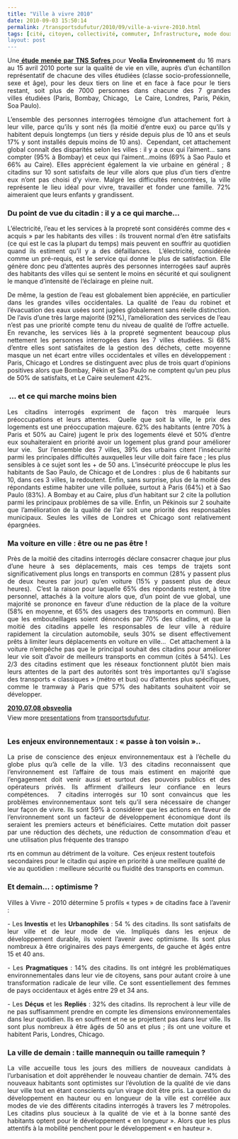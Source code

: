 ```yaml
---
title: "Ville à vivre 2010"
date: 2010-09-03 15:50:14
permalink: /transportsdufutur/2010/09/ville-a-vivre-2010.html
tags: [cité, citoyen, collectivité, commuter, Infrastructure, mode doux, multimodes, partage de la voirie, qualité de l'air, Santé, sécurité]
layout: post
---
```


<p style="text-align: justify">Une<strong><a href="http://www.tns-sofres.com/points-de-vue/1BD8EC2A39F34F46B6B82AE70162A91D.aspx" target="_self"> étude menée par TNS Sofres </a></strong>pour <strong>Veolia Environnement</strong> du 16 mars au 15 avril 2010 porte sur la qualité de vie en ville, auprès d’un échantillon représentatif de chacune des villes étudiées (classe socio-professionnelle, sexe et âge), pour les deux tiers on line et en face à face pour le tiers restant, soit plus de 7000 personnes dans chacune des 7 grandes villes étudiées (Paris, Bombay, Chicago,  Le Caire, Londres, Paris, Pékin, Soa Paulo).</p> <p style="text-align: justify">L’ensemble des personnes interrogées témoigne d’un attachement fort à leur ville, parce qu’ils y sont nés (la moitié d’entre eux) ou parce qu’ils y habitent depuis longtemps (un tiers y réside depuis plus de 10 ans et seuls 17% y sont installés depuis moins de 10 ans).  Cependant, cet attachement global connaît des disparités selon les villes : il y a ceux qui l’aiment… sans compter (95% à Bombay) et ceux qui l’aiment…moins (69% à Sao Paulo et 66% au Caire). Elles apprécient également la vie urbaine en général ; 8 citadins sur 10 sont satisfaits de leur ville alors que plus d’un tiers d’entre eux n’ont pas choisi d’y vivre. Malgré les difficultés rencontrées, la ville représente le lieu idéal pour vivre, travailler et fonder une famille. 72% aimeraient que leurs enfants y grandissent.</p> <p style="text-align: justify"> </p>  <!--more-->   <h3 style="text-align: justify">Du point de vue du citadin : il y a ce qui marche…</h3> <p style="text-align: justify">L’électricité, l’eau et les services à la propreté sont considérés comme des « acquis » par les habitants des villes : ils trouvent normal d’en être satisfaits (ce qui est le cas la plupart du temps) mais peuvent en souffrir au quotidien quand ils estiment qu’il y a des défaillances.  L’électricité, considérée comme un pré-requis, est le service qui donne le plus de satisfaction. Elle génère donc peu d’attentes auprès des personnes interrogées sauf auprès des habitants des villes qui se sentent le moins en sécurité et qui soulignent le manque d’intensité de l’éclairage en pleine nuit. </p> <p style="text-align: justify">De même, la gestion de l’eau est globalement bien appréciée, en particulier dans les grandes villes occidentales. La qualité de l’eau du robinet et l’évacuation des eaux usées sont jugées globalement sans réelle distinction. De l’avis d’une très large majorité (92%), l’amélioration des services de l’eau n’est pas une priorité compte tenu du niveau de qualité de l’offre actuelle.  En revanche, les services liés à la propreté segmentent beaucoup plus nettement les personnes interrogées dans les 7 villes étudiées. Si 68% d’entre elles sont satisfaites de la gestion des déchets, cette moyenne masque un net écart entre villes occidentales et villes en développement : Paris, Chicago et Londres se distinguent avec plus de trois quart d’opinions positives alors que Bombay, Pékin et Sao Paulo ne comptent qu’un peu plus de 50% de satisfaits, et Le Caire seulement 42%.</p> <h3 style="text-align: justify"> … et ce qui marche moins bien </h3> <p style="text-align: justify">Les citadins interrogés expriment de façon très marquée leurs préoccupations et leurs attentes.  Quelle que soit la ville, le prix des logements est une préoccupation majeure. 62% des habitants (entre 70% à Paris et 50% au Caire) jugent le prix des logements élevé et 50% d’entre eux souhaiteraient en priorité avoir un logement plus grand pour améliorer leur vie.  Sur l’ensemble des 7 villes, 39% des urbains citent l’insécurité parmi les principales difficultés auxquelles leur ville doit faire face ; les plus sensibles à ce sujet sont les + de 50 ans. L’insécurité préoccupe le plus les habitants de Sao Paulo, de Chicago et de Londres : plus de 6 habitants sur 10, dans ces 3 villes, la redoutent. Enfin, sans surprise, plus de la moitié des répondants estime habiter une ville polluée, surtout à Paris (64%) et à Sao Paulo (83%). A Bombay et au Caire, plus d’un habitant sur 2 cite la pollution parmi les principaux problèmes de sa ville. Enfin, un Pékinois sur 2 souhaite que l’amélioration de la qualité de l’air soit une priorité des responsables municipaux. Seules les villes de Londres et Chicago sont relativement épargnées.  </p> <h3 style="text-align: justify">Ma voiture en ville : être ou ne pas être !</h3> <p style="text-align: justify">Près de la moitié des citadins interrogés déclare consacrer chaque jour plus d’une heure à ses déplacements, mais ces temps de trajets sont significativement plus longs en transports en commun (28% y passent plus de deux heures par jour) qu’en voiture (15% y passent plus de deux heures).  C’est la raison pour laquelle 65% des répondants restent, à titre personnel, attachés à la voiture alors que, d’un point de vue global, une majorité se prononce en faveur d’une réduction de la place de la voiture (58% en moyenne, et 65% des usagers des transports en commun). Bien que les embouteillages soient dénoncés par 70% des citadins, et que la moitié des citadins appelle les responsables de leur ville à réduire rapidement la circulation automobile, seuls 30% se disent effectivement prêts à limiter leurs déplacements en voiture en ville…  Cet attachement à la voiture n’empêche pas que le principal souhait des citadins pour améliorer leur vie soit d’avoir de meilleurs transports en commun (cités à 54%). Les 2/3 des citadins estiment que les réseaux fonctionnent plutôt bien mais leurs attentes de la part des autorités sont très importantes qu’il s’agisse des transports « classiques » (métro et bus) ou d’attentes plus spécifiques, comme le tramway à Paris que 57% des habitants souhaitent voir se développer.</p> <div id="__ss_5122320" style="width: 425px"><strong style="margin: 12px 0 4px"><a href="http://www.slideshare.net/transportsdufutur/20100708-obsveolia" title="2010.07.08 obsveolia">2010.07.08 obsveolia</a></strong>        <div style="padding: 5px 0 12px">View more <a href="http://www.slideshare.net/">presentations</a> from <a href="http://www.slideshare.net/transportsdufutur">transportsdufutur</a>.</div> </div> <h3 style="text-align: justify">Les enjeux environnementaux : « passe à ton voisin »..</h3> <p style="text-align: justify">La prise de conscience des enjeux environnementaux est à l’échelle du globe plus qu’à celle de la ville. 1/3 des citadins reconnaissent que l’environnement est l’affaire de tous mais estiment en majorité que l’engagement doit venir aussi et surtout des pouvoirs publics et des opérateurs privés. Ils affirment d’ailleurs leur confiance en leurs compétences.  7 citadins interrogés sur 10 sont convaincus que les problèmes environnementaux sont tels qu’il sera nécessaire de changer leur façon de vivre. Ils sont 59% à considérer que les actions en faveur de l’environnement sont un facteur de développement économique dont ils seraient les premiers acteurs et bénéficiaires. Cette mutation doit passer par une réduction des déchets, une réduction de consommation d’eau et une utilisation plus fréquente des transpo

rts en commun au détriment de la voiture.  Ces enjeux restent toutefois secondaires pour le citadin qui aspire en priorité à une meilleure qualité de vie au quotidien : meilleure sécurité ou fluidité des transports en commun.</p> <h3 style="text-align: justify">Et demain… : optimisme ?</h3> <p style="text-align: justify">Villes à Vivre - 2010 détermine 5 profils « types » de citadins face à l’avenir : </p> <p style="text-align: justify">- Les<strong> Investis</strong> et les <strong>Urbanophiles</strong> : 54 % des citadins. Ils sont satisfaits de leur ville et de leur mode de vie. Impliqués dans les enjeux de développement durable, ils voient l’avenir avec optimisme. Ils sont plus nombreux à être originaires des pays émergents, de gauche et âgés entre 15 et 40 ans. </p> <p style="text-align: justify">- Les <strong>Pragmatiques</strong> : 14% des citadins. Ils ont intégré les problématiques environnementales dans leur vie de citoyens, sans pour autant croire à une transformation radicale de leur ville. Ce sont essentiellement des femmes de pays occidentaux et âgés entre 29 et 34 ans. </p> <p style="text-align: justify">- Les <strong>Déçus</strong> et les <strong>Repliés</strong> : 32% des citadins. Ils reprochent à leur ville de ne pas suffisamment prendre en compte les dimensions environnementales dans leur quotidien. Ils en souffrent et ne se projettent pas dans leur ville. Ils sont plus nombreux à être âgés de 50 ans et plus ; ils ont une voiture et habitent Paris, Londres, Chicago.</p> <h3 style="text-align: justify">La ville de demain : taille mannequin ou taille ramequin ?</h3> <p style="text-align: justify">La ville accueille tous les jours des milliers de nouveaux candidats à l’urbanisation et doit appréhender le nouveau chantier de demain. 74% des nouveaux habitants sont optimistes sur l’évolution de la qualité de vie dans leur ville tout en étant conscients qu’un virage doit être pris. La question du développement en hauteur ou en longueur de la ville est corrélée aux modes de vie des différents citadins interrogés à travers les 7 métropoles. Les citadins plus soucieux à la qualité de vie et à la bonne santé des habitants optent pour le développement « en longueur ». Alors que les plus attentifs à la mobilité penchent pour le développement « en hauteur ».</p>
